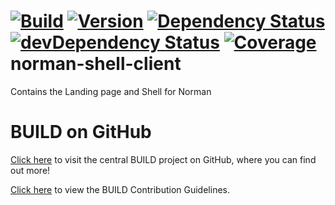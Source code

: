 [![Build](https://img.shields.io/travis/sapbuild/shell.svg?style=flat-square)](http://travis-ci.org/sapbuild/shell)
[![Version](https://img.shields.io/npm/v/norman-shell-client.svg?style=flat-square)](https://npmjs.org/package/norman-shell-client)
[![Dependency Status](https://david-dm.org/sapbuild/shell.svg)](https://david-dm.org/sapbuild/shell)
[![devDependency Status](https://david-dm.org/sapbuild/shell/dev-status.svg)](https://david-dm.org/sapbuild/shell#info=devDependencies)
[![Coverage](https://img.shields.io/coveralls/sapbuild/shell/master.svg?style=flat-square)](https://coveralls.io/r/sapbuild/shell?branch=master)
norman-shell-client
=====
Contains the Landing page and Shell for Norman


# BUILD on GitHub

[Click here](https://github.com/SAP/BUILD) to visit the central BUILD project on GitHub, where you can find out more!

[Click here](https://github.com/SAP/BUILD/blob/master/Contributing.md) to view the BUILD Contribution Guidelines. 
